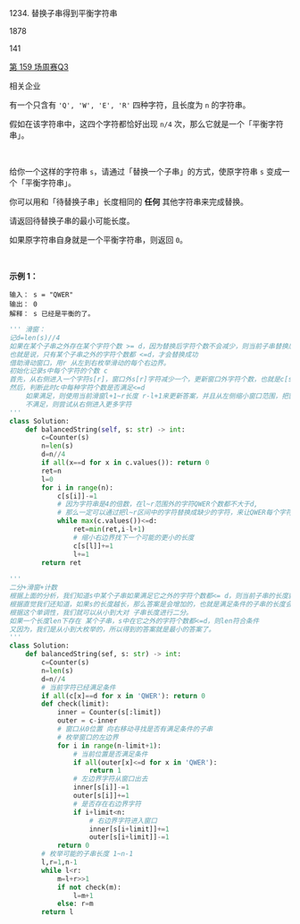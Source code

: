 1234. 替换子串得到平衡字符串

1878

141

[第 159 场周赛](https://leetcode.cn/contest/weekly-contest-159)[Q3](https://leetcode.cn/contest/weekly-contest-159/problems/replace-the-substring-for-balanced-string)

相关企业

有一个只含有 `'Q', 'W', 'E', 'R'` 四种字符，且长度为 `n` 的字符串。

假如在该字符串中，这四个字符都恰好出现 `n/4` 次，那么它就是一个「平衡字符串」。

 

给你一个这样的字符串 `s`，请通过「替换一个子串」的方式，使原字符串 `s` 变成一个「平衡字符串」。

你可以用和「待替换子串」长度相同的 **任何** 其他字符串来完成替换。

请返回待替换子串的最小可能长度。

如果原字符串自身就是一个平衡字符串，则返回 `0`。

 

**示例 1：**

```
输入： s = "QWER"
输出： 0
解释： s 已经是平衡的了。
```

```py
''' 滑窗：
记d=len(s)//4  
如果在某个子串之外存在某个字符个数 >= d，因为替换后字符个数不会减少，则当前子串替换后不能满足 QWER字符个数都等于d
也就是说，只有某个子串之外的字符个数都 <=d，才会替换成功
借助滑动窗口，用r 从左到右枚举滑动的每个右边界。
初始化记录s中每个字符的个数 c
首先，从右侧进入一个字符s[r]，窗口外s[r]字符减少一个，更新窗口外字符个数，也就是c[s[r]]-=1
然后，判断此时c中每种字符个数是否满足<=d
    如果满足，则使用当前滑窗l+1~r长度 r-l+1来更新答案，并且从左侧缩小窗口范围，把窗口左侧字符s[l]踢出窗口,判断是否仍然满足...一直到不满足条件。
    不满足，则尝试从右侧进入更多字符
'''
class Solution:
    def balancedString(self, s: str) -> int:
        c=Counter(s)
        n=len(s)
        d=n//4
        if all(x==d for x in c.values()): return 0
        ret=n
        l=0
        for i in range(n):
            c[s[i]]-=1
            # 因为字符串是4的倍数，在l~r范围外的字符QWER个数都不大于d,
            # 那么一定可以通过把l~r区间中的字符替换成缺少的字符，来让QWER每个字符数都是 n//4
            while max(c.values())<=d:
                ret=min(ret,i-l+1)
                # 缩小右边界找下一个可能的更小的长度
                c[s[l]]+=1
                l+=1
        return ret
        
'''
二分+滑窗+计数
根据上面的分析，我们知道s中某个子串如果满足它之外的字符个数都<= d，则当前子串的长度就是满足条件的 一个答案
根据直觉我们还知道，如果s的长度越长，那么答案是会增加的，也就是满足条件的子串的长度会随着s的增加而增加
根据这个单调性，我们就可以从小到大对 子串长度进行二分。
如果一个长度len下存在 某个子串，s中在它之外的字符个数都<=d，则len符合条件
又因为，我们是从小到大枚举的，所以得到的答案就是最小的答案了。
'''
class Solution:
    def balancedString(sef, s: str) -> int:
        c=Counter(s)
        n=len(s)
        d=n//4
        # 当前字符已经满足条件
        if all(c[x]==d for x in 'QWER'): return 0
        def check(limit):
            inner = Counter(s[:limit])
            outer = c-inner
            # 窗口从0位置 向右移动寻找是否有满足条件的子串
            # 枚举窗口的左边界
            for i in range(n-limit+1):
                # 当前位置是否满足条件
                if all(outer[x]<=d for x in 'QWER'):
                    return 1
                # 左边界字符从窗口出去
                inner[s[i]]-=1
                outer[s[i]]+=1
                # 是否存在右边界字符
                if i+limit<n:
                    # 右边界字符进入窗口
                    inner[s[i+limit]]+=1
                    outer[s[i+limit]]-=1
            return 0
        # 枚举可能的子串长度 1~n-1
        l,r=1,n-1
        while l<r:
            m=l+r>>1
            if not check(m):
                l=m+1
            else: r=m
        return l

```